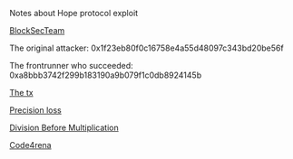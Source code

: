 Notes about Hope protocol exploit

[BlockSecTeam](https://twitter.com/BlockSecTeam/status/1714701696189034664)


The original attacker: 0x1f23eb80f0c16758e4a55d48097c343bd20be56f 

The frontrunner who succeeded: 0xa8bbb3742f299b183190a9b079f1c0db8924145b 

[The tx](https://eigenphi.io/mev/eigentx/0x1a7ee0a7efc70ed7429edef069a1dd001fbff378748d91f17ab1876dc6d10392?rankdir=LR)

[Precision loss](https://twitter.com/ddimitrovv22/status/1643623809088385026)

[Division Before Multiplication](https://dacian.me/precision-loss-errors)

[Code4rena](https://code4rena.com/reports/2023-01-numoen#h-01-precision-loss-in-the-invariant-function-can-lead-to-loss-of-funds)
